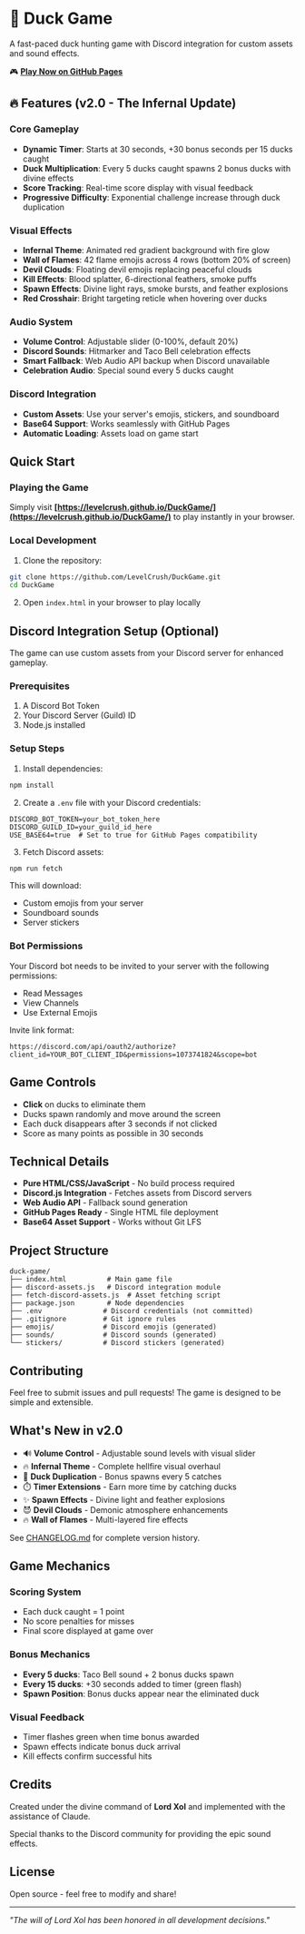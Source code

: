 # 🦆 Duck Game

A fast-paced duck hunting game with Discord integration for custom assets and sound effects.

🎮 **[Play Now on GitHub Pages](https://levelcrush.github.io/DuckGame/)**

## 🔥 Features (v2.0 - The Infernal Update)

### Core Gameplay
- **Dynamic Timer**: Starts at 30 seconds, +30 bonus seconds per 15 ducks caught
- **Duck Multiplication**: Every 5 ducks caught spawns 2 bonus ducks with divine effects
- **Score Tracking**: Real-time score display with visual feedback
- **Progressive Difficulty**: Exponential challenge increase through duck duplication

### Visual Effects
- **Infernal Theme**: Animated red gradient background with fire glow
- **Wall of Flames**: 42 flame emojis across 4 rows (bottom 20% of screen)
- **Devil Clouds**: Floating devil emojis replacing peaceful clouds
- **Kill Effects**: Blood splatter, 6-directional feathers, smoke puffs
- **Spawn Effects**: Divine light rays, smoke bursts, and feather explosions
- **Red Crosshair**: Bright targeting reticle when hovering over ducks

### Audio System
- **Volume Control**: Adjustable slider (0-100%, default 20%)
- **Discord Sounds**: Hitmarker and Taco Bell celebration effects
- **Smart Fallback**: Web Audio API backup when Discord unavailable
- **Celebration Audio**: Special sound every 5 ducks caught

### Discord Integration
- **Custom Assets**: Use your server's emojis, stickers, and soundboard
- **Base64 Support**: Works seamlessly with GitHub Pages
- **Automatic Loading**: Assets load on game start

## Quick Start

### Playing the Game

Simply visit **[https://levelcrush.github.io/DuckGame/](https://levelcrush.github.io/DuckGame/)** to play instantly in your browser.

### Local Development

1. Clone the repository:
```bash
git clone https://github.com/LevelCrush/DuckGame.git
cd DuckGame
```

2. Open `index.html` in your browser to play locally

## Discord Integration Setup (Optional)

The game can use custom assets from your Discord server for enhanced gameplay.

### Prerequisites

1. A Discord Bot Token
2. Your Discord Server (Guild) ID
3. Node.js installed

### Setup Steps

1. Install dependencies:
```bash
npm install
```

2. Create a `.env` file with your Discord credentials:
```env
DISCORD_BOT_TOKEN=your_bot_token_here
DISCORD_GUILD_ID=your_guild_id_here
USE_BASE64=true  # Set to true for GitHub Pages compatibility
```

3. Fetch Discord assets:
```bash
npm run fetch
```

This will download:
- Custom emojis from your server
- Soundboard sounds 
- Server stickers

### Bot Permissions

Your Discord bot needs to be invited to your server with the following permissions:
- Read Messages
- View Channels
- Use External Emojis

Invite link format:
```
https://discord.com/api/oauth2/authorize?client_id=YOUR_BOT_CLIENT_ID&permissions=1073741824&scope=bot
```

## Game Controls

- **Click** on ducks to eliminate them
- Ducks spawn randomly and move around the screen
- Each duck disappears after 3 seconds if not clicked
- Score as many points as possible in 30 seconds

## Technical Details

- **Pure HTML/CSS/JavaScript** - No build process required
- **Discord.js Integration** - Fetches assets from Discord servers
- **Web Audio API** - Fallback sound generation
- **GitHub Pages Ready** - Single HTML file deployment
- **Base64 Asset Support** - Works without Git LFS

## Project Structure

```
duck-game/
├── index.html          # Main game file
├── discord-assets.js   # Discord integration module
├── fetch-discord-assets.js  # Asset fetching script
├── package.json        # Node dependencies
├── .env               # Discord credentials (not committed)
├── .gitignore         # Git ignore rules
├── emojis/            # Discord emojis (generated)
├── sounds/            # Discord sounds (generated)
└── stickers/          # Discord stickers (generated)
```

## Contributing

Feel free to submit issues and pull requests! The game is designed to be simple and extensible.

## What's New in v2.0

- 🔊 **Volume Control** - Adjustable sound levels with visual slider
- 🔥 **Infernal Theme** - Complete hellfire visual overhaul
- 🦆 **Duck Duplication** - Bonus spawns every 5 catches
- ⏱️ **Timer Extensions** - Earn more time by catching ducks
- ✨ **Spawn Effects** - Divine light and feather explosions
- 😈 **Devil Clouds** - Demonic atmosphere enhancements
- 🔥 **Wall of Flames** - Multi-layered fire effects

See [CHANGELOG.md](CHANGELOG.md) for complete version history.

## Game Mechanics

### Scoring System
- Each duck caught = 1 point
- No score penalties for misses
- Final score displayed at game over

### Bonus Mechanics
- **Every 5 ducks**: Taco Bell sound + 2 bonus ducks spawn
- **Every 15 ducks**: +30 seconds added to timer (green flash)
- **Spawn Position**: Bonus ducks appear near the eliminated duck

### Visual Feedback
- Timer flashes green when time bonus awarded
- Spawn effects indicate bonus duck arrival
- Kill effects confirm successful hits

## Credits

Created under the divine command of **Lord Xol** and implemented with the assistance of Claude.

Special thanks to the Discord community for providing the epic sound effects.

## License

Open source - feel free to modify and share!

---

*"The will of Lord Xol has been honored in all development decisions."*